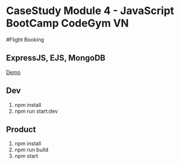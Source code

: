 # CaseStudy Module 4 - JavaScript BootCamp CodeGym VN
#Flight Booking
## ExpressJS, EJS, MongoDB
[Demo](https://flight-booking-codegym.herokuapp.com/)
## Dev
1. npm install
2. npm run start:dev
## Product
1. npm install
2. npm run build
3. npm start